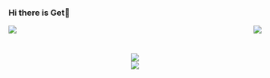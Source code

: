 ### Hi there is Get👋

<div style="display: flex; justify-content: space-between; align-items: center; margin-bottom: 40px;"> 
  <img src="https://github-readme-stats.vercel.app/api?username=Getttttttt&show_icons=true&theme=xcode&layout=compact&line_height=30&theme=dracula&border_radius=20"/> 
  <img src = "https://github-readme-stats.vercel.app/api/top-langs/?username=Getttttttt&layout=compact&line_height=20&theme=xcode&border_radius=20">
</div>

<p align = "center">
  <img src = "https://komarev.com/ghpvc/?username=Getttttttt&label=PROFILE+VIEWS">
  <br />
  <img src = "https://github-readme-activity-graph.vercel.app/graph?username=Getttttttt&theme=xcode&radius=64">
</p>



<!--
**Getttttttt/Getttttttt** is a ✨ _special_ ✨ repository because its `README.md` (this file) appears on your GitHub profile.

Here are some ideas to get you started:

- 🔭 I’m currently working on ...
- 🌱 I’m currently learning ...
- 👯 I’m looking to collaborate on ...
- 🤔 I’m looking for help with ...
- 💬 Ask me about ...
- 📫 How to reach me: ...
- 😄 Pronouns: ...
- ⚡ Fun fact: ...
-->
